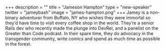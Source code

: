 +++
description = ""
title = "Jameson Hampton"
type = "new-speaker"
twitter = "jameybash"
image = "james-hampton.png"
+++
Jamey is a non-binary adventurer from Buffalo, NY who wishes they were immortal so they’d have time to visit every coffee shop in the world. They’re a senior Rails dev who recently made the plunge into DevRel, and a panelist on the Greater than Code podcast. In their spare time, they do advocacy in the transgender community, write comics and spend as much time as possible in the forest.